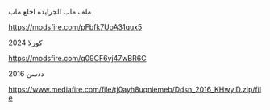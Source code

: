 

ملف ماب الجرايده اخلع ماب 

https://modsfire.com/pFbfk7UoA31qux5


كورلا 2024

https://modsfire.com/q09CF6vj47wBR6C

ددسن 2016

https://www.mediafire.com/file/tj0ayh8uqniemeb/Ddsn_2016_KHwylD.zip/file



